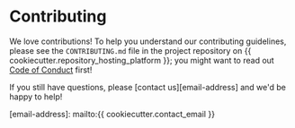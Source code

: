 # Contributing

We love contributions! To help you understand our contributing guidelines, please see the `CONTRIBUTING.md` file in the
project repository on {{ cookiecutter.repository_hosting_platform }}; you might want to read out
[Code of Conduct][code-of-conduct] first!

If you still have questions, please [contact us][email-address] and we'd be happy to help!

[code-of-conduct]: ./CODE_OF_CONDUCT.md
[email-address]: mailto:{{ cookiecutter.contact_email }}
